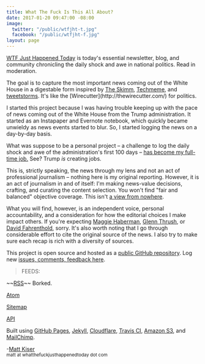```yaml
---
title: What The Fuck Is This All About?
date: 2017-01-20 09:47:00 -08:00
image:
  twitter: "/public/wtfjht-t.jpg"
  facebook: "/public/wtfjht-f.jpg"
layout: page
---
```


<p class="lead"><a href="{{ site.baseurl }}/">WTF Just Happened Today</a> is today's essential newsletter, blog, and community chronicling the daily shock and awe in national politics. Read in moderation.</p>

<p>The goal is to capture the most important news coming out of the White House in a digestable form inspired by <a href="http://www.theskimm.com/">The Skimm</a>, <a href="http://techmeme.com/">Techmeme</a>, and <a href="http://www.theverge.com/2016/12/13/13936946/twitter-tweetstorm-thread-timeline-medium">tweetstorms</a>. It's like the [Wirecutter](http://thewirecutter.com/) for politics.</p>

I started this project because I was having trouble keeping up with the pace of news coming out of the White House from the Trump administration. It started as an Instapaper and Evernote notebook, which quickly became unwieldy as news events started to blur. So, I started logging the news on a day-by-day basis.

What was suppose to be a personal project – a challenge to log the daily shock and awe of the administration's first 100 days – <a href="https://whatthefuckjusthappenedtoday.com/meta/trump-creates-one-new-job/">has become my full-time job.</a> See? Trump *is* creating jobs.

This is, strictly speaking, the news through my lens and not an act of professional journalism – nothing here is my original reporting. However, it is an act of journalism in and of itself: I'm making news-value decisions, crafting, and curating the content selection. You won't find "fair and balanced" objective coverage. This isn't [a view from nowhere](http://pressthink.org/2010/11/the-view-from-nowhere-questions-and-answers/).

What you will find, however, is an independent voice, personal accountability, and a consideration for how the editorial choices I make impact others. If you're expecting <a href="https://twitter.com/maggieNYT" target="_blank">Maggie Haberman</a>, <a href="https://twitter.com/glennthrush" target="_blank">Glenn Thrush</a>, or <a href="https://twitter.com/Fahrenthold" target="_blank">David Fahrenthold</a>, sorry. It's also worth noting that I go through considerable effort to cite the original source of the news. I also try to make sure each recap is rich with a diversity of sources.

This project is open source and hosted as a [public GitHub repository](https://github.com/mkiser/WTFJHT). Log new [issues, comments, feedback here](https://github.com/mkiser/WTFJHT/issues).

> FEEDS:
>
\~\~<a href="https://whatthefuckjusthappenedtoday.com/rss.xml">RSS</a>\~\~ Borked.
> 
<a href="https://whatthefuckjusthappenedtoday.com/atom.xml">Atom</a>
> 
<a href="https://whatthefuckjusthappenedtoday.com/sitemap.xml">Sitemap</a>
> 
<a href="https://whatthefuckjusthappenedtoday.com/api/v1/pages.json">API</a>
>

Built using <a href="https://pages.github.com/">GitHub Pages</a>, <a href="http://jekyllrb.com/">Jekyll</a>, <a href="https://www.cloudflare.com">Cloudflare</a>, [Travis CI](https://travis-ci.org/mkiser/WTFJHT), [Amazon S3](https://aws.amazon.com/s3/), and <a href="https://mailchimp.com/">MailChimp</a>.

<p class="lead">-<a href="https://twitter.com/matt_kiser/">Matt Kiser</a><br>
<small>matt at whatthefuckjusthappenedtoday dot com</small>
</p>